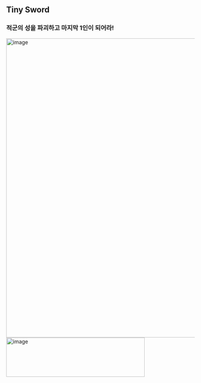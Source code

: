 ## Tiny Sword 
### 적군의 성을 파괴하고 마지막 1인이 되어라!
<img width="800" height="auto" alt="image" src="https://github.com/user-attachments/assets/4608d248-37b0-4407-ae62-f639cf564222" />
<img width="370" height="105" alt="image" src="https://github.com/user-attachments/assets/daca8c37-2839-44ef-89b6-25494be1852c" />
